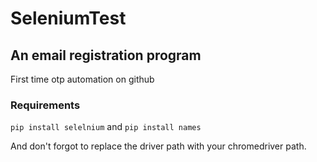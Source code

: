 # SeleniumTest
## An email registration program

First time otp automation on github

### Requirements
`pip install selelnium` and
`pip install names`


And don't forgot to replace the driver path with your chromedriver path.
